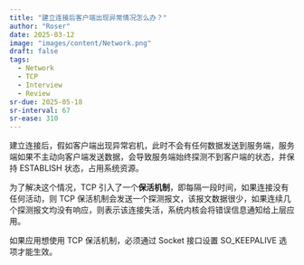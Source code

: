 ```yaml
---
title: "建立连接后客户端出现异常情况怎么办？"
author: "Roser"
date: 2025-03-12
image: "images/content/Network.png"
draft: false
tags:
  - Network
  - TCP
  - Interview
  - Review
sr-due: 2025-05-18
sr-interval: 67
sr-ease: 310
---
```

建立连接后，假如客户端出现异常宕机，此时不会有任何数据发送到服务端，服务端如果不主动向客户端发送数据，会导致服务端始终探测不到客户端的状态，并保持 ESTABLISH 状态，占用系统资源。

为了解决这个情况，TCP 引入了一个**保活机制**，即每隔一段时间，如果连接没有任何活动，则 TCP 保活机制会发送一个探测报文，该报文数据很少，如果连续几个探测报文均没有响应，则表示该连接失活，系统内核会将错误信息通知给上层应用。

如果应用想使用 TCP 保活机制，必须通过 Socket 接口设置 SO_KEEPALIVE 选项才能生效。